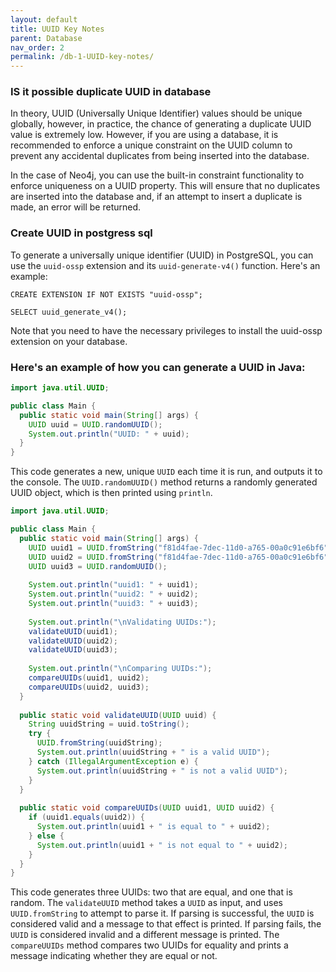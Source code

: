 ```yaml
---
layout: default
title: UUID Key Notes
parent: Database
nav_order: 2
permalink: /db-1-UUID-key-notes/
---
```

### IS it possible duplicate UUID in database
In theory, UUID (Universally Unique Identifier) values should be unique globally, however, in practice, the chance of generating a duplicate UUID value is extremely low. However, if you are using a database, it is recommended to enforce a unique constraint on the UUID column to prevent any accidental duplicates from being inserted into the database.

In the case of Neo4j, you can use the built-in constraint functionality to enforce uniqueness on a UUID property. This will ensure that no duplicates are inserted into the database and, if an attempt to insert a duplicate is made, an error will be returned.

### Create UUID in postgress sql
To generate a universally unique identifier (UUID) in PostgreSQL, you can use the `uuid-ossp` extension and its `uuid-generate-v4()` function. Here's an example:

```roomsql
CREATE EXTENSION IF NOT EXISTS "uuid-ossp";

SELECT uuid_generate_v4();
```
Note that you need to have the necessary privileges to install the uuid-ossp extension on your database.

### Here's an example of how you can generate a UUID in Java:

```java
import java.util.UUID;

public class Main {
  public static void main(String[] args) {
    UUID uuid = UUID.randomUUID();
    System.out.println("UUID: " + uuid);
  }
}
```
This code generates a new, unique `UUID` each time it is run, and outputs it to the console. The `UUID.randomUUID()` method returns a randomly generated UUID object, which is then printed using `println`.

```java
import java.util.UUID;

public class Main {
  public static void main(String[] args) {
    UUID uuid1 = UUID.fromString("f81d4fae-7dec-11d0-a765-00a0c91e6bf6");
    UUID uuid2 = UUID.fromString("f81d4fae-7dec-11d0-a765-00a0c91e6bf6");
    UUID uuid3 = UUID.randomUUID();
    
    System.out.println("uuid1: " + uuid1);
    System.out.println("uuid2: " + uuid2);
    System.out.println("uuid3: " + uuid3);
    
    System.out.println("\nValidating UUIDs:");
    validateUUID(uuid1);
    validateUUID(uuid2);
    validateUUID(uuid3);
    
    System.out.println("\nComparing UUIDs:");
    compareUUIDs(uuid1, uuid2);
    compareUUIDs(uuid2, uuid3);
  }
  
  public static void validateUUID(UUID uuid) {
    String uuidString = uuid.toString();
    try {
      UUID.fromString(uuidString);
      System.out.println(uuidString + " is a valid UUID");
    } catch (IllegalArgumentException e) {
      System.out.println(uuidString + " is not a valid UUID");
    }
  }
  
  public static void compareUUIDs(UUID uuid1, UUID uuid2) {
    if (uuid1.equals(uuid2)) {
      System.out.println(uuid1 + " is equal to " + uuid2);
    } else {
      System.out.println(uuid1 + " is not equal to " + uuid2);
    }
  }
}
```
This code generates three UUIDs: two that are equal, and one that is random. The `validateUUID` method takes a `UUID` as input, and uses `UUID.fromString` to attempt to parse it. If parsing is successful, the `UUID` is considered valid and a message to that effect is printed. If parsing fails, the `UUID` is considered invalid and a different message is printed. The `compareUUIDs` method compares two UUIDs for equality and prints a message indicating whether they are equal or not.



